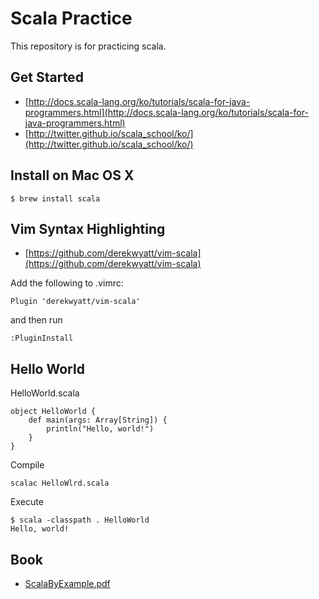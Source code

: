 # Scala Practice

This repository is for practicing scala.

## Get Started
* [http://docs.scala-lang.org/ko/tutorials/scala-for-java-programmers.html](http://docs.scala-lang.org/ko/tutorials/scala-for-java-programmers.html)
* [http://twitter.github.io/scala_school/ko/](http://twitter.github.io/scala_school/ko/)

## Install on Mac OS X

```
$ brew install scala
```

## Vim Syntax Highlighting

* [https://github.com/derekwyatt/vim-scala](https://github.com/derekwyatt/vim-scala)

Add the following to .vimrc:

```
Plugin 'derekwyatt/vim-scala'
```

and then run

```
:PluginInstall
```

## Hello World

HelloWorld.scala

```
object HelloWorld {
    def main(args: Array[String]) {
        println("Hello, world!")
    }
}
```

Compile

```
scalac HelloWlrd.scala
```

Execute

```
$ scala -classpath . HelloWorld
Hello, world!
```

## Book
* [ScalaByExample.pdf](book/ScalaByExample.pdf)


